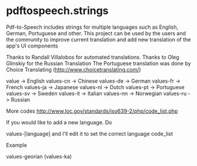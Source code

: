 pdftospeech.strings
===================

Pdf-to-Speech includes strings for multiple languages such as English, German, Portuguese and other.  This project can be used by the users and the community to improve current translation and add new translation of the app's UI components

Thanks to Randall Villalobos for automated translations.
Thanks to Oleg Glinskiy for the Russian Translation
The Portuguese translation was done by Choice Translating  (http://www.choicetranslating.com/)


value 		-> English
values-cn 	-> Chinese
values-de	-> German
values-fr	-> French
values-ja	-> Japanese
values-nl	-> Dutch
values-pt	-> Portuguese
values-sv	-> Sweden
values-it	-> Italian
values-nn	-> Norwegian
values-ru	-> Russian

More codes
http://www.loc.gov/standards/iso639-2/php/code_list.php

If you would like to add a new language.  Do

values-[language] and I'll edit it to set the correct language code_list

Example

values-georian
(values-ka)